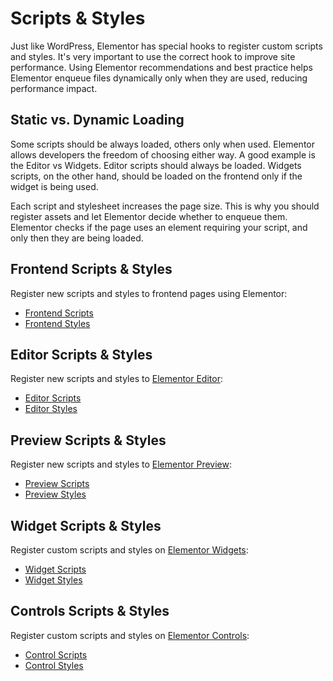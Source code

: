 # Scripts & Styles

<Badge type="tip" vertical="top" text="Elementor Core" /> <Badge type="warning" vertical="top" text="Intermediate" />

Just like WordPress, Elementor has special hooks to register custom scripts and styles. It's very important to use the correct hook to improve site performance. Using Elementor recommendations and best practice helps Elementor enqueue files dynamically only when they are used, reducing performance impact.

## Static vs. Dynamic Loading

Some scripts should be always loaded, others only when used. Elementor allows developers the freedom of choosing either way. A good example is the Editor vs Widgets. Editor scripts should always be loaded. Widgets scripts, on the other hand, should be loaded on the frontend only if the widget is being used.

Each script and stylesheet increases the page size. This is why you should register assets and let Elementor decide whether to enqueue them. Elementor checks if the page uses an element requiring your script, and only then they are being loaded.

## Frontend Scripts & Styles

Register new scripts and styles to frontend pages using Elementor:

* [Frontend Scripts](./frontend-scripts)
* [Frontend Styles](./frontend-styles)

## Editor Scripts & Styles

Register new scripts and styles to [Elementor Editor](/editor/elementor-panel):

* [Editor Scripts](./editor-scripts)
* [Editor Styles](./editor-styles)

## Preview Scripts & Styles

Register new scripts and styles to [Elementor Preview](/editor/elementor-preview):

* [Preview Scripts](./preview-scripts)
* [Preview Styles](./preview-styles)

## Widget Scripts & Styles

Register custom scripts and styles on [Elementor Widgets](/widgets/):

* [Widget Scripts](./widget-scripts)
* [Widget Styles](./widget-styles)

## Controls Scripts & Styles

Register custom scripts and styles on [Elementor Controls](/controls/):

* [Control Scripts](./control-scripts)
* [Control Styles](./control-styles)

